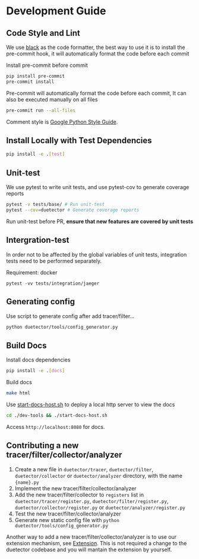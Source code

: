# Development Guide

## Code Style and Lint

We use [black](https://github.com/psf/black) as the code formatter, the best way to use it is to install the pre-commit hook, it will automatically format the code before each commit

Install pre-commit before commit

```bash
pip install pre-commit
pre-commit install
```

Pre-commit will automatically format the code before each commit, It can also be executed manually on all files

```bash
pre-commit run --all-files
```

Comment style is [Google Python Style Guide](https://google.github.io/styleguide/pyguide.html#38-comments-and-docstrings).

## Install Locally with Test Dependencies

```bash
pip install -e .[test]
```

## Unit-test

We use pytest to write unit tests, and use pytest-cov to generate coverage reports

```bash
pytest -v tests/base/ # Run unit-test
pytest --cov=duetector # Generate coverage reports
```

Run unit-test before PR, **ensure that new features are covered by unit tests**

## Intergration-test

In order not to be affected by the global variables of unit tests, integration tests need to be performed separately.

Requirement: docker

```
pytest -vv tests/integration/jaeger
```

## Generating config

Use script to generate config after add tracer/filter...

```bash
python duetector/tools/config_generator.py
```

## Build Docs

Install docs dependencies

```bash
pip install -e .[docs]
```

Build docs

```bash
make html
```

Use [start-docs-host.sh](dev-tools/start-docs-host.sh) to deploy a local http server to view the docs

```bash
cd ./dev-tools && ./start-docs-host.sh
```

Access `http://localhost:8080` for docs.

## Contributing a new tracer/filter/collector/analyzer

1. Create a new file in `duetector/tracer`, `duetector/filter`, `duetector/collector` or `duetector/analyzer` directory, with the name `{name}.py`
1. Implement the new tracer/filter/collector/analyzer
1. Add the new tracer/filter/collector to `registers` list in `duetector/tracer/register.py`, `duetector/filter/register.py`, `duetector/collector/register.py` or `duetector/analyzer/register.py`
1. Test the new tracer/filter/collector/analyzer
1. Generate new static config file with `python duetector/tools/config_generator.py`

Another way to add a new tracer/filter/collector/analyzer is to use our extension mechanism, see [Extension](./examples/extension). This is not required a change to the duetector codebase and you will mantain the extension by yourself.
